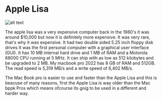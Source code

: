 # Apple Lisa

![alt text](https://upload.wikimedia.org/wikipedia/commons/b/b9/Apple-lisa-1.jpg)
![]()

The apple lisa was a very expensive computer back in the 1980's it was around $10,000 but now it is definitely more expensive. It was very rare, that's why it was expensive. 
It had two double sided 5.25 inch floppy disk drives It was the first personal computer with a graphical user interface (GUI). 
It has 10 MB internal hard drive and 1 MB of RAM and a Motorola 68000 CPU running at 5 MHz. 
It can ship with as low as 512 kilobytes and be upgraded to 2 MB. 
My macbook pro 2022 has 8 GB of RAM and 512GB. The read speed is 5,319 MB/s and a write speed of 6,402 MB/s.

The Mac Book pro is easier to use and faster than the Apple Lisa and this is beacuse of many reasons, first the Apple Lisa is way older than the Mac bppk Pros which means ofcourse its goig to be used in a different and harder way. 
